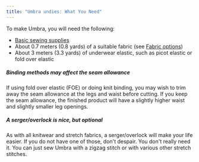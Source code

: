```yaml
---
title: "Umbra undies: What You Need"
---
```


To make Umbra, you will need the following:

- [Basic sewing supplies](/docs/sewing/basic-sewing-supplies)
- About 0.7 meters (0.8 yards) of a suitable fabric (see [Fabric options](/docs/designs/umbra/fabric))
- About 3 meters (3.3 yards) of underwear elastic, such as picot elastic or fold over elastic

<Tip>

##### Binding methods may affect the seam allowance

If using fold over elastic (FOE) or doing knit binding, you may wish to trim away the seam allowance at the legs and waist before cutting. If you keep the seam allowance, the finished product will have a slightly higher waist and slightly smaller leg openings.

##### A serger/overlock is nice, but optional

As with all knitwear and stretch fabrics, a serger/overlock will make your life easier. If you do not have one of those, don't despair. You don't really need it. You can just sew Umbra with a zigzag stitch or with various other stretch stitches.

</Tip>
